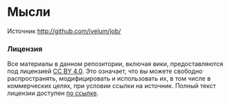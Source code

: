 # Мысли

Источник http://github.com/ivelum/job/

### Лицензия

Все материалы в данном репозитории, включая вики, предоставляются под лицензией [CC BY 4.0](https://creativecommons.org/licenses/by/4.0/). Это означает, что вы можете свободно распространять, модифицировать и использовать их, в том числе в коммерческих целях, при условии ссылки на источник. Полный текст лицензии доступен [по ссылке](https://creativecommons.org/licenses/by/4.0/).
